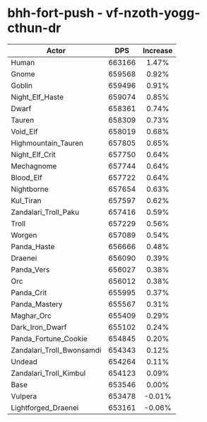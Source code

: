 # bhh-fort-push - vf-nzoth-yogg-cthun-dr
| Actor | DPS | Increase |
|---|:---:|:---:|
|Human|663166|1.47%|
|Gnome|659568|0.92%|
|Goblin|659496|0.91%|
|Night_Elf_Haste|659074|0.85%|
|Dwarf|658361|0.74%|
|Tauren|658309|0.73%|
|Void_Elf|658019|0.68%|
|Highmountain_Tauren|657805|0.65%|
|Night_Elf_Crit|657750|0.64%|
|Mechagnome|657744|0.64%|
|Blood_Elf|657722|0.64%|
|Nightborne|657654|0.63%|
|Kul_Tiran|657597|0.62%|
|Zandalari_Troll_Paku|657416|0.59%|
|Troll|657229|0.56%|
|Worgen|657089|0.54%|
|Panda_Haste|656666|0.48%|
|Draenei|656090|0.39%|
|Panda_Vers|656027|0.38%|
|Orc|656012|0.38%|
|Panda_Crit|655995|0.37%|
|Panda_Mastery|655567|0.31%|
|Maghar_Orc|655409|0.29%|
|Dark_Iron_Dwarf|655102|0.24%|
|Panda_Fortune_Cookie|654845|0.20%|
|Zandalari_Troll_Bwonsamdi|654343|0.12%|
|Undead|654264|0.11%|
|Zandalari_Troll_Kimbul|654123|0.09%|
|Base|653546|0.00%|
|Vulpera|653478|-0.01%|
|Lightforged_Draenei|653161|-0.06%|
